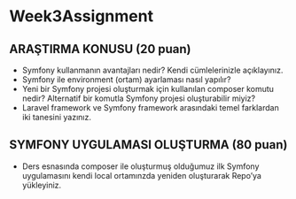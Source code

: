 # Week3Assignment

##	ARAŞTIRMA KONUSU (20 puan)
- Symfony kullanmanın avantajları nedir? Kendi cümlelerinizle açıklayınız.
- Symfony ile environment (ortam) ayarlaması nasıl yapılır?
- Yeni bir Symfony projesi oluşturmak için kullanılan composer komutu nedir? Alternatif bir komutla Symfony projesi oluşturabilir miyiz?
- Laravel framework ve Symfony framework arasındaki temel farklardan iki tanesini yazınız.

##	SYMFONY UYGULAMASI OLUŞTURMA (80 puan)
- Ders esnasında composer ile oluşturmuş olduğumuz ilk Symfony uygulamasını kendi local ortamınzda yeniden oluşturarak Repo’ya yükleyiniz.
